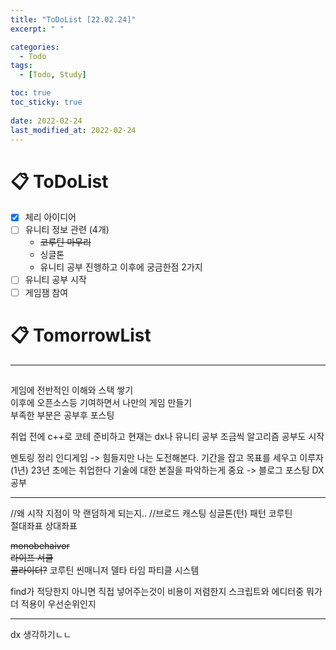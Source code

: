 ```yaml
---
title: "ToDoList [22.02.24]"
excerpt: " "

categories:
  - Todo
tags:
  - [Todo, Study]

toc: true
toc_sticky: true
 
date: 2022-02-24
last_modified_at: 2022-02-24
---
```


# 📋 ToDoList  

- [x] 체리 아이디어 
- [ ] 유니티 정보 관련 (4개)
  * ~~코루틴 마무리~~
  * 싱글톤
  * 유니티 공부 진행하고 이후에 궁금한점 2가지
- [ ] 유니티 공부 시작  
- [ ] 게임잼 참여  

# 📋 TomorrowList  

---

## 

게임에 전반적인 이해와 스택 쌓기  
이후에 오픈소스등 기여하면서 나만의 게임 만들기  
부족한 부분은 공부후 포스팅  

취업 전에 c++로 코테 준비하고
현재는 dx나 유니티 공부 조금씩 알고리즘 공부도 시작  

멘토링 정리
인디게임 -> 힘들지만 나는 도전해본다.
기간을 잡고 목표를 세우고 이루자
(1년) 23년 초에는 취업한다
기술에 대한 본질을 파악하는게 중요 -> 블로그 포스팅 DX공부

---  

//왜 시작 지점이 막 랜덤하게 되는지..
//브로드 캐스팅
싱글톤(턴) 패턴
코루틴  
절대좌표 상대좌표

~~monobehaivor~~  
~~라이프 서클~~  
~~콜라이더?~~
코루틴
씬매니저
델타 타임
파티클 시스템

find가 적당한지 아니면 직접 넣어주는것이 비용이 저렴한지
스크립트와 에디터중 뭐가 더 적용이 우선순위인지

---   

dx 생각하기ㄴㄴ